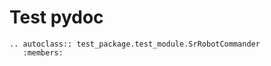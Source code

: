 # Test pydoc

```eval_rst
.. autoclass:: test_package.test_module.SrRobotCommander
   :members:
```
